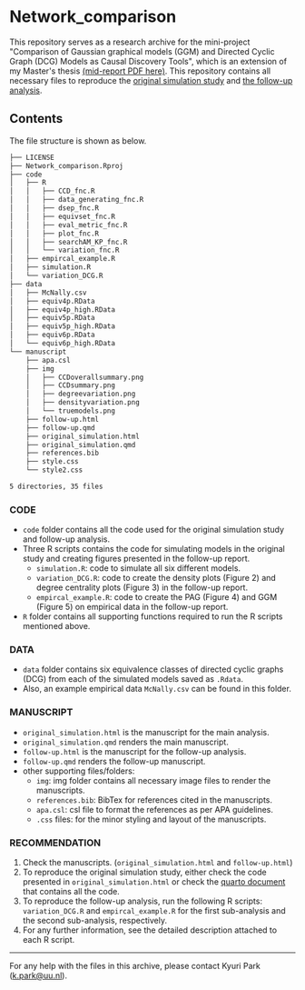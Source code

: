 # Network_comparison
This repository serves as a research archive for the mini-project "Comparison of Gaussian graphical models (GGM) and Directed Cyclic Graph (DCG) Models as Causal Discovery Tools", 
which is an extension of my Master's thesis [(mid-report PDF here)](https://github.com/KyuriP/Markup_manuscript/blob/main/main.pdf). 
This repository contains all necessary files to reproduce the [original simulation study](https://rpubs.com/KyuriP/992071) 
and [the follow-up analysis](https://rpubs.com/KyuriP/992072).

## Contents
The file structure is shown as below.

```bash
├── LICENSE
├── Network_comparison.Rproj
├── code
│   ├── R
│   │   ├── CCD_fnc.R
│   │   ├── data_generating_fnc.R
│   │   ├── dsep_fnc.R
│   │   ├── equivset_fnc.R
│   │   ├── eval_metric_fnc.R
│   │   ├── plot_fnc.R
│   │   ├── searchAM_KP_fnc.R
│   │   └── variation_fnc.R
│   ├── empircal_example.R
│   ├── simulation.R
│   └── variation_DCG.R
├── data
│   ├── McNally.csv
│   ├── equiv4p.RData
│   ├── equiv4p_high.RData
│   ├── equiv5p.RData
│   ├── equiv5p_high.RData
│   ├── equiv6p.RData
│   └── equiv6p_high.RData
└── manuscript
    ├── apa.csl
    ├── img
    │   ├── CCDoverallsummary.png
    │   ├── CCDsummary.png
    │   ├── degreevariation.png
    │   ├── densityvariation.png
    │   └── truemodels.png
    ├── follow-up.html
    ├── follow-up.qmd
    ├── original_simulation.html
    ├── original_simulation.qmd
    ├── references.bib
    ├── style.css
    └── style2.css

5 directories, 35 files
```

### CODE
- `code` folder contains all the code used for the original simulation study and follow-up analysis.
- Three R scripts contains the code for simulating models in the original study and creating figures presented in the follow-up report.
  - `simulation.R`: code to simulate all six different models.
  - `variation_DCG.R`: code to create the density plots (Figure 2) and degree centrality plots (Figure 3) in the follow-up report.
  - `empircal_example.R`: code to create the PAG (Figure 4) and GGM (Figure 5) on empirical data in the follow-up report.
- `R` folder contains all supporting functions required to run the R scripts mentioned above.

### DATA
- `data` folder contains six equivalence classes of directed cyclic graphs (DCG) from each of the simulated models saved as `.Rdata`.
- Also, an example empirical data `McNally.csv` can be found in this folder.

### MANUSCRIPT
- `original_simulation.html` is the manuscript for the main analysis.
- `original_simulation.qmd` renders the main manuscript.
- `follow-up.html` is the manuscript for the follow-up analysis.
- `follow-up.qmd` renders the follow-up manuscript.
- other supporting files/folders:
  - `img`: img folder contains all necessary image files to render the manuscripts.
  - `references.bib`: BibTex for references cited in the manuscripts.
  - `apa.csl`: csl file to format the references as per APA guidelines.
  - `.css` files: for the minor styling and layout of the manuscripts.
  
### RECOMMENDATION
1) Check the manuscripts. (`original_simulation.html` and `follow-up.html`)
2) To reproduce the original simulation study, either check the code presented in `original_simulation.html` or check the [quarto document](https://github.com/KyuriP/Network_comparison/blob/main/manuscript/original_simulation.qmd) that contains all the code.
3) To reproduce the follow-up analysis, run the following R scripts: `variation_DCG.R` and `empircal_example.R` for the first sub-analysis and the second sub-analysis, respectively. 
4) For any further information, see the detailed description attached to each R script.

---
For any help with the files in this archive, please contact Kyuri Park (k.park@uu.nl). 
